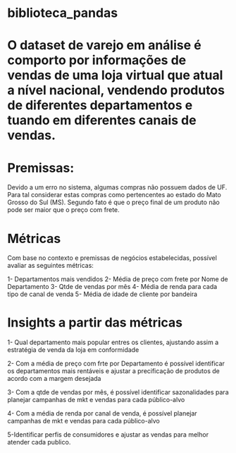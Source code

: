 # biblioteca_pandas

# O dataset de varejo em análise é comporto por informações de vendas de uma loja virtual que atual a nível nacional, vendendo produtos de diferentes departamentos e tuando em diferentes canais de vendas.

# Premissas:
Devido a um erro no sistema, algumas compras não possuem dados de UF. Para tal considerar estas compras como pertencentes ao estado do Mato Grosso do Sul (MS).
Segundo fato é que o preço final de um produto não pode ser maior que o preço com frete.

# Métricas
Com base no contexto e premissas de negócios estabelecidas, possível avaliar as seguintes métricas:

1- Departamentos mais vendidos
2- Média de preço com frete por Nome de Departamento
3- Qtde de vendas por mês
4- Média de renda para cada tipo de canal de venda
5- Média de idade de cliente por bandeira

# Insights a partir das métricas
1- Qual departamento mais popular entres os clientes, ajustando assim a estratégia de venda da loja em conformidade

2- Com a média de preço com frte por Departamento é possível identificar os departamentos mais rentáveis e ajustar a precificação de produtos de acordo com a margem desejada

3- Com a qtde de vendas por mês, é possível identificar sazonalidades para planejar campanhas de mkt e vendas para cada público-alvo

4- Com a média de renda por canal de venda, é possível planejar campanhas de mkt e vendas para cada público-alvo

5-Identificar perfis de consumidores e ajustar as vendas para melhor atender cada publico.
